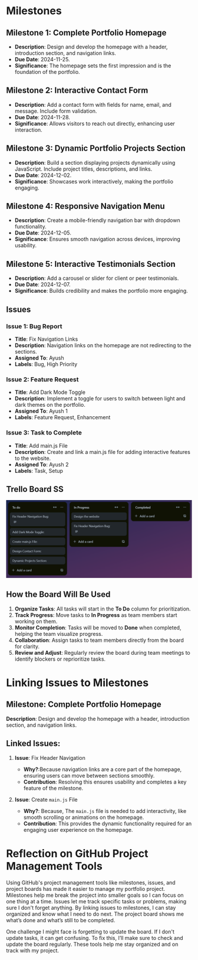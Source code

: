 # Milestones
## Milestone 1: Complete Portfolio Homepage
- **Description**: Design and develop the homepage with a header, introduction section, and navigation links.  
- **Due Date**: 2024-11-25.  
- **Significance**: The homepage sets the first impression and is the foundation of the portfolio.  


## Milestone 2: Interactive Contact Form
- **Description**: Add a contact form with fields for name, email, and message. Include form validation.  
- **Due Date**: 2024-11-28.  
- **Significance**: Allows visitors to reach out directly, enhancing user interaction.  


## Milestone 3: Dynamic Portfolio Projects Section
- **Description**: Build a section displaying projects dynamically using JavaScript. Include project titles, descriptions, and links.  
- **Due Date**: 2024-12-02.  
- **Significance**: Showcases work interactively, making the portfolio engaging.  


## Milestone 4: Responsive Navigation Menu
- **Description**: Create a mobile-friendly navigation bar with dropdown functionality.  
- **Due Date**: 2024-12-05.  
- **Significance**: Ensures smooth navigation across devices, improving usability.  


## Milestone 5: Interactive Testimonials Section
- **Description**: Add a carousel or slider for client or peer testimonials.  
- **Due Date**: 2024-12-07.  
- **Significance**: Builds credibility and makes the portfolio more engaging.  

## Issues
### **Issue 1: Bug Report**
- **Title**: Fix Navigation Links  
- **Description**: Navigation links on the homepage are not redirecting to the sections.  
- **Assigned To**: Ayush   
- **Labels**: Bug, High Priority  


### **Issue 2: Feature Request**
- **Title**: Add Dark Mode Toggle  
- **Description**: Implement a toggle for users to switch between light and dark themes on the portfolio.  
- **Assigned To**: Ayush 1  
- **Labels**: Feature Request, Enhancement  


### **Issue 3: Task to Complete**
- **Title**: Add main.js File  
- **Description**: Create and link a main.js file for adding interactive features to the website.  
- **Assigned To**: Ayush 2 
- **Labels**: Task, Setup  

## **Trello Board SS**

![Trello!][def]

[def]: https://github.com/Ayush-Verma-AV/portfolio/blob/main/img/Trello.png "Trello SS"

## **How the Board Will Be Used**
1. **Organize Tasks**: All tasks will start in the **To Do** column for prioritization.
2. **Track Progress**: Move tasks to **In Progress** as team members start working on them.
3. **Monitor Completion**: Tasks will be moved to **Done** when completed, helping the team visualize progress.
4. **Collaboration**: Assign tasks to team members directly from the board for clarity.
5. **Review and Adjust**: Regularly review the board during team meetings to identify blockers or reprioritize tasks.

# **Linking Issues to Milestones**

## **Milestone**: Complete Portfolio Homepage
**Description**: Design and develop the homepage with a header, introduction section, and navigation links.

## **Linked Issues**:

1. **Issue**: Fix Header Navigation  
   - **Why?**:Because navigation links are a core part of the homepage, ensuring users can move between sections smoothly.  
   - **Contribution**: Resolving this ensures usability and completes a key feature of the milestone.

2. **Issue**: Create `main.js` File  
   - **Why?**: Because, The `main.js` file is needed to add interactivity, like smooth scrolling or animations on the homepage.  
   - **Contribution**: This provides the dynamic functionality required for an engaging user experience on the homepage.

# Reflection on GitHub Project Management Tools

Using GitHub's project management tools like milestones, issues, and project boards has made it easier to manage my portfolio project. Milestones help me break the project into smaller goals so I can focus on one thing at a time. Issues let me track specific tasks or problems, making sure I don't forget anything. By linking issues to milestones, I can stay organized and know what I need to do next. The project board shows me what’s done and what’s still to be completed.

One challenge I might face is forgetting to update the board. If I don't update tasks, it can get confusing. To fix this, I’ll make sure to check and update the board regularly. These tools help me stay organized and on track with my project.
